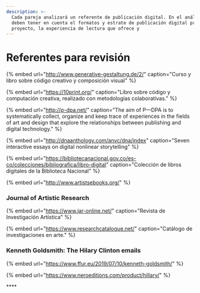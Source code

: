 ```yaml
---
description: >-
  Cada pareja analizará un referente de publicación digital. En el análisis
  deben tener en cuenta el formatos y estrate de publicación digital propone el
  proyecto, la experiencia de lectura que ofrece y
---
```


# Referentes para revisión

{% embed url="http://www.generative-gestaltung.de/2/" caption="Curso y libro sobre código creativo y composición visual" %}

{% embed url="https://10print.org/" caption="Libro sobre código y computación creativa, realizado con metodologías colaborativas." %}

{% embed url="http://p-dpa.net/" caption="The aim of P—DPA is to systematically collect, organize and keep trace of experiences in the fields of art and design that explore the relationships between publishing and digital technology." %}

{% embed url="http://dnaanthology.com/anvc/dna/index" caption="Seven interactive essays on digital nonlinear storytelling" %}

{% embed url="https://bibliotecanacional.gov.co/es-co/colecciones/bibliografica/libro-digital" caption="Colección de libros digitales de la Biblioteca Nacional" %}

{% embed url="http://www.artistsebooks.org/" %}

### Journal of Artistic Research

{% embed url="https://www.jar-online.net/" caption="Revista de Investigación Artística" %}

{% embed url="https://www.researchcatalogue.net/" caption="Catálogo de investigaciones en arte." %}

### Kenneth Goldsmith: The Hilary Clinton emails

{% embed url="https://www.ffur.eu/2019/07/10/kenneth-goldsmith/" %}

{% embed url="https://www.neroeditions.com/product/hillary/" %}



\*\*\*\*


